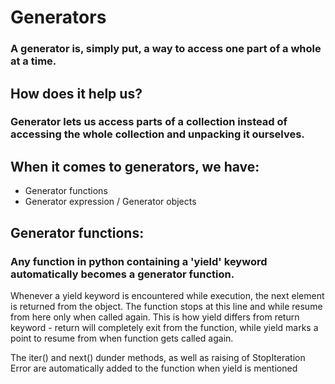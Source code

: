 # Generators

### A generator is, simply put, a way to access one part of a whole at a time.

## How does it help us?

### Generator lets us access parts of a collection instead of accessing the whole collection and unpacking it ourselves.

## When it comes to generators, we have:
* Generator functions
* Generator expression / Generator objects

## Generator functions:
### Any function in python containing a 'yield' keyword automatically becomes a generator function. 

Whenever a yield keyword is encountered while execution, the next element is returned from the object.
The function stops at this line and while resume from here only when called again.
This is how yield differs from return keyword - return will completely exit from the function, while yield marks a point to resume from when function gets called again.

The iter() and next() dunder methods, as well as raising of StopIteration Error are automatically added to the function when yield is mentioned
